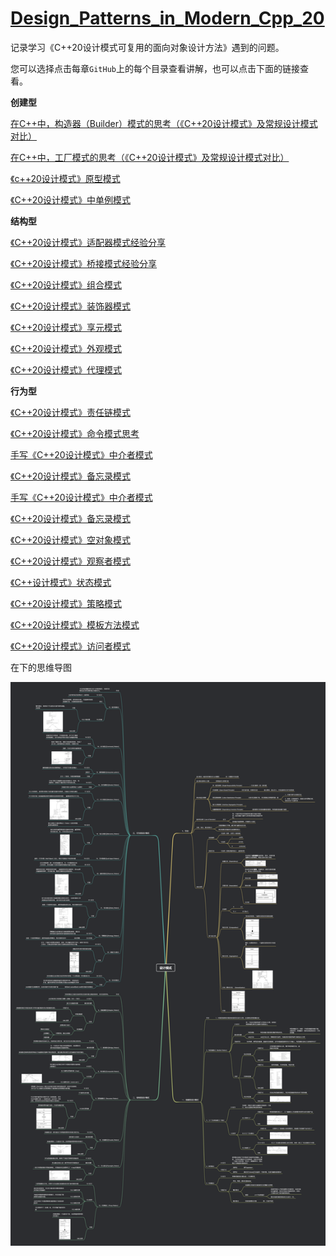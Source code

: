 # **[Design_Patterns_in_Modern_Cpp_20](https://github.com/AidenYuanDev/design_patterns_in_modern_Cpp_20)**

记录学习《C++20设计模式可复用的面向对象设计方法》遇到的问题。

您可以选择点击每章`GitHub`上的每个目录查看讲解，也可以点击下面的链接查看。

**创建型**

[在C++中，构造器（Builder）模式的思考（《C++20设计模式》及常规设计模式对比）](https://blog.csdn.net/Ten_years_star/article/details/139773063)

[在C++中，工厂模式的思考（《C++20设计模式》及常规设计模式对比）](https://blog.csdn.net/Ten_years_star/article/details/140105585)

[《c++20设计模式》原型模式](https://blog.csdn.net/Ten_years_star/article/details/140126331)

[《C++20设计模式》中单例模式](https://blog.csdn.net/Ten_years_star/article/details/140133367)

**结构型**

[《C++20设计模式》适配器模式经验分享](https://blog.csdn.net/Ten_years_star/article/details/140137673)

[《C++20设计模式》桥接模式经验分享](https://blog.csdn.net/Ten_years_star/article/details/140152387)

[《C++20设计模式》组合模式](https://blog.csdn.net/Ten_years_star/article/details/140155850)

[《C++20设计模式》装饰器模式](https://blog.csdn.net/Ten_years_star/article/details/140163682)

[《C++20设计模式》享元模式](https://blog.csdn.net/Ten_years_star/article/details/140171982)

[《C++20设计模式》外观模式](https://blog.csdn.net/Ten_years_star/article/details/140164190)

[《C++20设计模式》代理模式](https://blog.csdn.net/Ten_years_star/article/details/140180135)

**行为型**

[《C++20设计模式》责任链模式](https://blog.csdn.net/Ten_years_star/article/details/140182297)

[《C++20设计模式》命令模式思考](https://blog.csdn.net/Ten_years_star/article/details/140192027)

[手写《C++20设计模式》中介者模式](https://blog.csdn.net/Ten_years_star/article/details/140211882)

[《C++20设计模式》备忘录模式](https://blog.csdn.net/Ten_years_star/article/details/140224948)

[手写《C++20设计模式》中介者模式](https://blog.csdn.net/Ten_years_star/article/details/140211882)

[《C++20设计模式》备忘录模式](https://blog.csdn.net/Ten_years_star/article/details/140224948)

[《C++20设计模式》空对象模式](https://blog.csdn.net/Ten_years_star/article/details/140229123)

[《C++20设计模式》观察者模式](https://blog.csdn.net/Ten_years_star/article/details/140273451)

[《C++设计模式》状态模式](https://blog.csdn.net/Ten_years_star/article/details/140286269)

[《C++20设计模式》策略模式](https://blog.csdn.net/Ten_years_star/article/details/140287128)

[《C++20设计模式》模板方法模式](https://blog.csdn.net/Ten_years_star/article/details/140300246?spm=1001.2014.3001.5501)

[《C++20设计模式》访问者模式](https://blog.csdn.net/Ten_years_star/article/details/140307638?spm=1001.2014.3001.5501)

在下的思维导图

![设计模式](.\图片\设计模式.png)